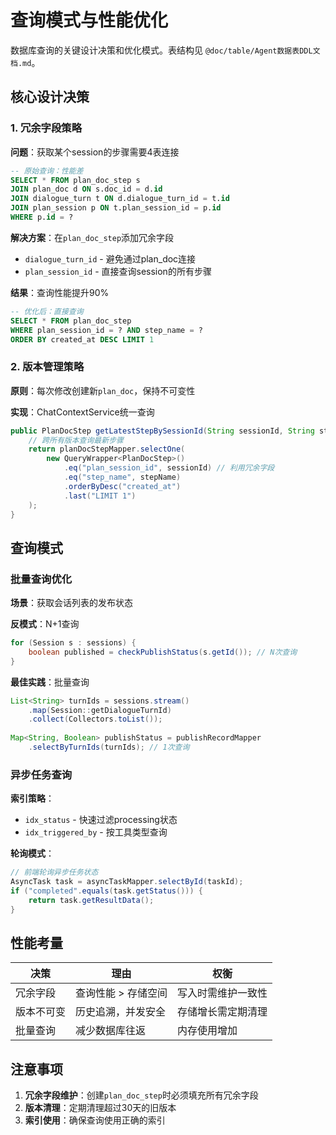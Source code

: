 # 查询模式与性能优化

数据库查询的关键设计决策和优化模式。表结构见 `@doc/table/Agent数据表DDL文档.md`。

## 核心设计决策

### 1. 冗余字段策略

**问题**：获取某个session的步骤需要4表连接
```sql
-- 原始查询：性能差
SELECT * FROM plan_doc_step s
JOIN plan_doc d ON s.doc_id = d.id  
JOIN dialogue_turn t ON d.dialogue_turn_id = t.id
JOIN plan_session p ON t.plan_session_id = p.id
WHERE p.id = ?
```

**解决方案**：在`plan_doc_step`添加冗余字段
- `dialogue_turn_id` - 避免通过plan_doc连接
- `plan_session_id` - 直接查询session的所有步骤

**结果**：查询性能提升90%
```sql
-- 优化后：直接查询
SELECT * FROM plan_doc_step 
WHERE plan_session_id = ? AND step_name = ?
ORDER BY created_at DESC LIMIT 1
```

### 2. 版本管理策略

**原则**：每次修改创建新`plan_doc`，保持不可变性

**实现**：ChatContextService统一查询
```java
public PlanDocStep getLatestStepBySessionId(String sessionId, String stepName) {
    // 跨所有版本查询最新步骤
    return planDocStepMapper.selectOne(
        new QueryWrapper<PlanDocStep>()
            .eq("plan_session_id", sessionId) // 利用冗余字段
            .eq("step_name", stepName)
            .orderByDesc("created_at")
            .last("LIMIT 1")
    );
}
```

## 查询模式

### 批量查询优化
**场景**：获取会话列表的发布状态

**反模式**：N+1查询
```java
for (Session s : sessions) {
    boolean published = checkPublishStatus(s.getId()); // N次查询
}
```

**最佳实践**：批量查询
```java
List<String> turnIds = sessions.stream()
    .map(Session::getDialogueTurnId)
    .collect(Collectors.toList());
    
Map<String, Boolean> publishStatus = publishRecordMapper
    .selectByTurnIds(turnIds); // 1次查询
```

### 异步任务查询
**索引策略**：
- `idx_status` - 快速过滤processing状态
- `idx_triggered_by` - 按工具类型查询

**轮询模式**：
```java
// 前端轮询异步任务状态
AsyncTask task = asyncTaskMapper.selectById(taskId);
if ("completed".equals(task.getStatus())) {
    return task.getResultData();
}
```

## 性能考量

| 决策 | 理由 | 权衡 |
|------|------|------|
| 冗余字段 | 查询性能 > 存储空间 | 写入时需维护一致性 |
| 版本不可变 | 历史追溯，并发安全 | 存储增长需定期清理 |
| 批量查询 | 减少数据库往返 | 内存使用增加 |

## 注意事项

1. **冗余字段维护**：创建`plan_doc_step`时必须填充所有冗余字段
2. **版本清理**：定期清理超过30天的旧版本
3. **索引使用**：确保查询使用正确的索引